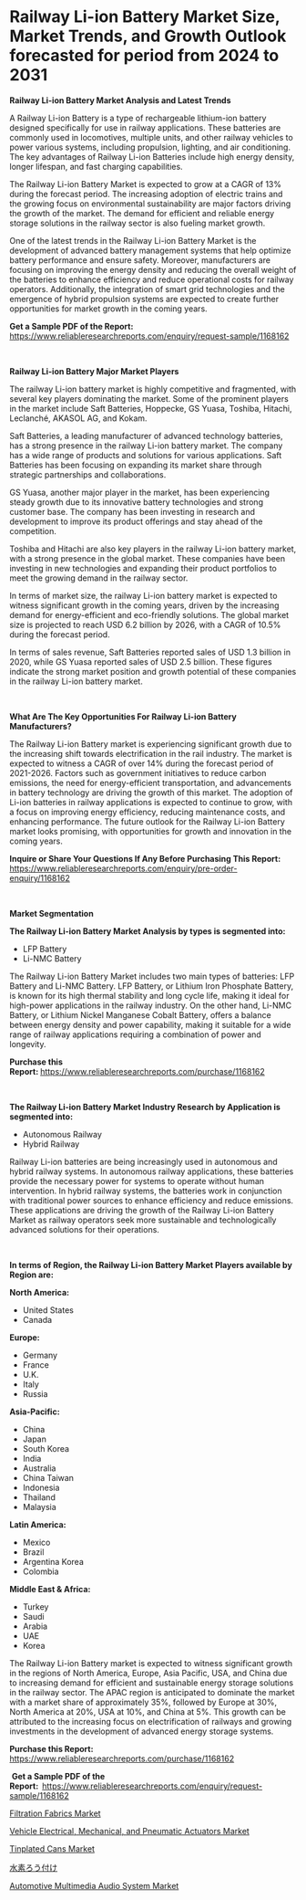 <p><h1>Railway Li-ion Battery Market Size, Market Trends, and Growth Outlook forecasted for period from 2024 to 2031</h1></p><p><strong>Railway Li-ion Battery Market Analysis and Latest Trends</strong></p>
<p><p>A Railway Li-ion Battery is a type of rechargeable lithium-ion battery designed specifically for use in railway applications. These batteries are commonly used in locomotives, multiple units, and other railway vehicles to power various systems, including propulsion, lighting, and air conditioning. The key advantages of Railway Li-ion Batteries include high energy density, longer lifespan, and fast charging capabilities.</p><p>The Railway Li-ion Battery Market is expected to grow at a CAGR of 13% during the forecast period. The increasing adoption of electric trains and the growing focus on environmental sustainability are major factors driving the growth of the market. The demand for efficient and reliable energy storage solutions in the railway sector is also fueling market growth.</p><p>One of the latest trends in the Railway Li-ion Battery Market is the development of advanced battery management systems that help optimize battery performance and ensure safety. Moreover, manufacturers are focusing on improving the energy density and reducing the overall weight of the batteries to enhance efficiency and reduce operational costs for railway operators. Additionally, the integration of smart grid technologies and the emergence of hybrid propulsion systems are expected to create further opportunities for market growth in the coming years.</p></p>
<p><strong>Get a Sample PDF of the Report:&nbsp;</strong> <a href="https://www.reliableresearchreports.com/enquiry/request-sample/1168162">https://www.reliableresearchreports.com/enquiry/request-sample/1168162</a></p>
<p>&nbsp;</p>
<p><strong>Railway Li-ion Battery Major Market Players</strong></p>
<p><p>The railway Li-ion battery market is highly competitive and fragmented, with several key players dominating the market. Some of the prominent players in the market include Saft Batteries, Hoppecke, GS Yuasa, Toshiba, Hitachi, Leclanché, AKASOL AG, and Kokam.</p><p>Saft Batteries, a leading manufacturer of advanced technology batteries, has a strong presence in the railway Li-ion battery market. The company has a wide range of products and solutions for various applications. Saft Batteries has been focusing on expanding its market share through strategic partnerships and collaborations.</p><p>GS Yuasa, another major player in the market, has been experiencing steady growth due to its innovative battery technologies and strong customer base. The company has been investing in research and development to improve its product offerings and stay ahead of the competition.</p><p>Toshiba and Hitachi are also key players in the railway Li-ion battery market, with a strong presence in the global market. These companies have been investing in new technologies and expanding their product portfolios to meet the growing demand in the railway sector.</p><p>In terms of market size, the railway Li-ion battery market is expected to witness significant growth in the coming years, driven by the increasing demand for energy-efficient and eco-friendly solutions. The global market size is projected to reach USD 6.2 billion by 2026, with a CAGR of 10.5% during the forecast period.</p><p>In terms of sales revenue, Saft Batteries reported sales of USD 1.3 billion in 2020, while GS Yuasa reported sales of USD 2.5 billion. These figures indicate the strong market position and growth potential of these companies in the railway Li-ion battery market.</p></p>
<p>&nbsp;</p>
<p><strong>What Are The Key Opportunities For Railway Li-ion Battery Manufacturers?</strong></p>
<p><p>The Railway Li-ion Battery market is experiencing significant growth due to the increasing shift towards electrification in the rail industry. The market is expected to witness a CAGR of over 14% during the forecast period of 2021-2026. Factors such as government initiatives to reduce carbon emissions, the need for energy-efficient transportation, and advancements in battery technology are driving the growth of this market. The adoption of Li-ion batteries in railway applications is expected to continue to grow, with a focus on improving energy efficiency, reducing maintenance costs, and enhancing performance. The future outlook for the Railway Li-ion Battery market looks promising, with opportunities for growth and innovation in the coming years.</p></p>
<p><strong>Inquire or Share Your Questions If Any Before Purchasing This Report:</strong> <a href="https://www.reliableresearchreports.com/enquiry/pre-order-enquiry/1168162">https://www.reliableresearchreports.com/enquiry/pre-order-enquiry/1168162</a></p>
<p>&nbsp;</p>
<p><strong>Market Segmentation</strong></p>
<p><strong>The Railway Li-ion Battery Market Analysis by types is segmented into:</strong></p>
<p><ul><li>LFP Battery</li><li>Li-NMC Battery</li></ul></p>
<p><p>The Railway Li-ion Battery Market includes two main types of batteries: LFP Battery and Li-NMC Battery. LFP Battery, or Lithium Iron Phosphate Battery, is known for its high thermal stability and long cycle life, making it ideal for high-power applications in the railway industry. On the other hand, Li-NMC Battery, or Lithium Nickel Manganese Cobalt Battery, offers a balance between energy density and power capability, making it suitable for a wide range of railway applications requiring a combination of power and longevity.</p></p>
<p><strong>Purchase this Report:&nbsp;</strong><a href="https://www.reliableresearchreports.com/purchase/1168162">https://www.reliableresearchreports.com/purchase/1168162</a></p>
<p>&nbsp;</p>
<p><strong>The Railway Li-ion Battery Market Industry Research by Application is segmented into:</strong></p>
<p><ul><li>Autonomous Railway</li><li>Hybrid Railway</li></ul></p>
<p><p>Railway Li-ion batteries are being increasingly used in autonomous and hybrid railway systems. In autonomous railway applications, these batteries provide the necessary power for systems to operate without human intervention. In hybrid railway systems, the batteries work in conjunction with traditional power sources to enhance efficiency and reduce emissions. These applications are driving the growth of the Railway Li-ion Battery Market as railway operators seek more sustainable and technologically advanced solutions for their operations.</p></p>
<p>&nbsp;</p>
<p><strong>In terms of Region, the Railway Li-ion Battery Market Players available by Region are:</strong></p>
<p>
    <p> <strong> North America: </strong>
        <ul>
            <li>United States</li>
            <li>Canada</li>
        </ul>
        </p> 
    <p> <strong> Europe: </strong>
        <ul>
            <li>Germany</li>
            <li>France</li>
            <li>U.K.</li>
            <li>Italy</li>
            <li>Russia</li>
        </ul>
        </p> 
    <p> <strong> Asia-Pacific: </strong>
        <ul>
            <li>China</li>
            <li>Japan</li>
            <li>South Korea</li>
            <li>India</li>
            <li>Australia</li>
            <li>China Taiwan</li>
            <li>Indonesia</li>
            <li>Thailand</li>
            <li>Malaysia</li>
        </ul>
        </p> 
    <p> <strong> Latin America: </strong>
        <ul>
            <li>Mexico</li>
            <li>Brazil</li>
            <li>Argentina Korea</li>
            <li>Colombia</li>
        </ul>
        </p> 
    <p> <strong> Middle East & Africa: </strong>
        <ul>
            <li>Turkey</li>
            <li>Saudi</li>
            <li>Arabia</li>
            <li>UAE</li>
            <li>Korea</li>
        </ul>
    </p>
    </p>
<p><p>The Railway Li-ion Battery market is expected to witness significant growth in the regions of North America, Europe, Asia Pacific, USA, and China due to increasing demand for efficient and sustainable energy storage solutions in the railway sector. The APAC region is anticipated to dominate the market with a market share of approximately 35%, followed by Europe at 30%, North America at 20%, USA at 10%, and China at 5%. This growth can be attributed to the increasing focus on electrification of railways and growing investments in the development of advanced energy storage systems.</p></p>
<p><strong>Purchase this Report: </strong><a href="https://www.reliableresearchreports.com/purchase/1168162">https://www.reliableresearchreports.com/purchase/1168162</a></p>
<p>&nbsp;<strong>Get a Sample PDF of the Report:&nbsp;&nbsp;</strong><a href="https://www.reliableresearchreports.com/enquiry/request-sample/1168162">https://www.reliableresearchreports.com/enquiry/request-sample/1168162</a></p>
<p><strong></strong></p>
<p><p><a href="https://butternut-bug-553.notion.site/Filtration-Fabrics-Market-Furnish-Information-about-Market-Size-Market-Share-Market-Dynamics-and--a93a88b3496d4b0c8c3e44d928e940fa">Filtration Fabrics Market</a></p><p><a href="https://view.publitas.com/reportprime-1/insights-into-vehicle-electrical-mechanical-and-pneumatic-actuators-market-size-analysing-market-share-trends-and-growth-from-2024-to-2031/">Vehicle Electrical, Mechanical, and Pneumatic Actuators Market</a></p><p><a href="https://invited-way-688.notion.site/Tinplated-Cans-Market-Research-Report-The-Key-To-Successful-Business-Strategy-Forecasted-for-Period-2c6285fea889490c8ef01ae2855e512d">Tinplated Cans Market</a></p><p><a href="https://medium.com/@jaynedurgan2023/%E6%B0%B4%E7%B4%A0%E6%BA%B6%E6%8E%A5%E5%B8%82%E5%A0%B4%E3%83%AC%E3%83%9D%E3%83%BC%E3%83%88%E3%81%AF-%E3%81%93%E3%81%AE%E5%B8%82%E5%A0%B4%E3%81%AE%E6%9C%80%E6%96%B0%E3%81%AE%E3%83%88%E3%83%AC%E3%83%B3%E3%83%89%E3%82%84%E6%88%90%E9%95%B7%E6%A9%9F%E4%BC%9A%E3%82%92%E6%98%8E%E3%82%89%E3%81%8B%E3%81%AB%E3%81%97%E3%81%A6%E3%81%84%E3%81%BE%E3%81%99-f3ad9a8862dc">水素ろう付け</a></p><p><a href="https://view.publitas.com/reportprime-1/automotive-multimedia-audio-system-market-research-report-the-key-to-successful-business-strategy-forecasted-for-period-from-2024-2031/">Automotive Multimedia Audio System Market</a></p></p>